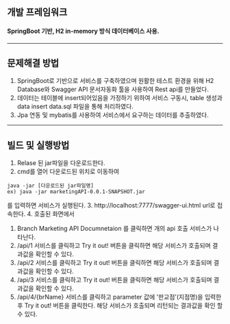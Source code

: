 ## 개발 프레임워크
#### SpringBoot 기반, H2 in-memory 방식 데이터베이스 사용.
-------------------------------------------------------------------------------------------------------------
## 문제해결 방법
 1. SpringBoot로 기반으로 서비스를 구축하였으며 원활한 테스트 환경을 위해 H2 Database와
    Swagger API 문서자동화 툴을 사용하여 Rest api를 만들었다.
 2. 데이터는 테이블에 insert되어있음을 가정하기 위하여 서비스 구동시, 
    table 생성과 data insert data.sql 파일을 통해 처리하였다.
 3. Jpa 연동 및 mybatis를 사용하여 서비스에서 요구하는 데이터를 추출하였다.
-------------------------------------------------------------------------------------------------------------
## 빌드 및 실행방법

 1. Relase 된 jar파일을 다운로드한다.
 2. cmd를 열어 다운로드된 위치로 이동하여
   ```shell
   java -jar [다운로드된 jar파일명]
   ex) java -jar marketingAPI-0.0.1-SNAPSHOT.jar
   ```
   를 입력하면 서비스가 실행된다.
 3. http://localhost:7777/swagger-ui.html url로 접속한다.
 4. 호출된 화면에서 
   1. Branch Marketing API Documnetaion 를 클릭하면 개의 api 호출 서비스가 나타난다.
 5. /api/1 서비스를 클릭하고 Try it out! 버튼을 클릭하면 해당 서비스가 호출되며 결과값을 확인할 수 있다.
 6. /api/2 서비스를 클릭하고 Try it out! 버튼을 클릭하면 해당 서비스가 호출되며 결과값을 확인할 수 있다.
 7. /api/3 서비스를 클릭하고 Try it out! 버튼을 클릭하면 해당 서비스가 호출되며 결과값을 확인할 수 있다.
 8. /api/4/{brName} 서비스를 클릭하고 parameter 값에 '판교점'(지점명)을 입력한 후 Try it out! 버튼을 클릭한다.
    해당 서비스가 호출되며 리턴되는 결과값을 확인 할 수 있다.
